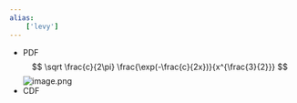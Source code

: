 ```yaml
---
alias:
    ['levy']
---
```

- PDF
    $$ \sqrt \frac{c}{2\pi} \frac{\exp(-\frac{c}{2x})}{x^{\frac{3}{2}}} $$
    ![image.png](attachment:5b92e06d-0331-4bdb-bf72-069cd582325f:image.png)
- CDF